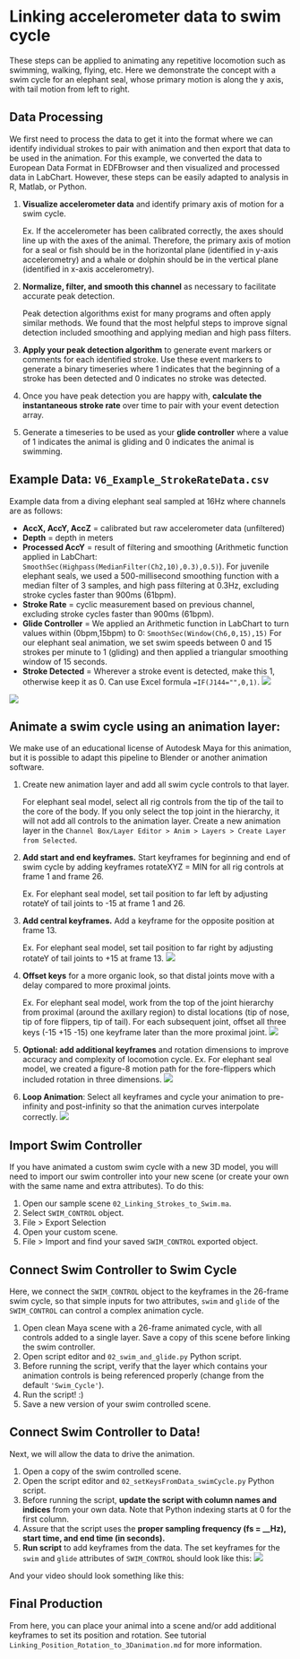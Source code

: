 # Linking accelerometer data to swim cycle
These steps can be applied to animating any repetitive locomotion such as swimming, walking, flying, etc. Here we demonstrate the concept with a swim cycle for an elephant seal, whose primary motion is along the y axis, with tail motion from left to right. 

## Data Processing
We first need to process the data to get it into the format where we can identify individual strokes to pair with animation and then export that data to be used in the animation. For this example, we converted the data to European Data Format in EDFBrowser and then visualized and processed data in LabChart. However, these steps can be easily adapted to analysis in R, Matlab, or Python. 

1. **Visualize accelerometer data** and identify primary axis of motion for a swim cycle. 

    Ex. If the accelerometer has been calibrated correctly, the axes should line up with the axes of the animal. Therefore, the primary axis of motion for a seal or fish should be in the horizontal plane (identified in y-axis accelerometry) and a whale or dolphin should be in the vertical plane (identified in x-axis accelerometry). 
1. **Normalize, filter, and smooth this channel** as necessary to facilitate accurate peak detection.

    Peak detection algorithms exist for many programs and often apply similar methods. We found that the most helpful steps to improve signal detection included smoothing and applying median and high pass filters. 

1. **Apply your peak detection algorithm** to generate event markers or comments for each identified stroke. Use these event markers to generate a binary timeseries where 1 indicates that the beginning of a stroke has been detected and 0 indicates no stroke was detected.

1. Once you have peak detection you are happy with, **calculate the instantaneous stroke rate** over time to pair with your event detection array.

1. Generate a timeseries to be used as your **glide controller** where a value of 1 indicates the animal is gliding and 0 indicates the animal is swimming.

## Example Data: `V6_Example_StrokeRateData.csv`

Example data from a diving elephant seal sampled at 16Hz where channels are as follows:
* **AccX, AccY, AccZ** = calibrated but raw accelerometer data (unfiltered)
* **Depth** = depth in meters
* **Processed AccY** = result of filtering and smoothing (Arithmetic function applied in LabChart: `SmoothSec(Highpass(MedianFilter(Ch2,10),0.3),0.5)`). For juvenile elephant seals, we used a 500-millisecond smoothing function with a median filter of 3 samples, and high pass filtering at 0.3Hz, excluding stroke cycles faster than 900ms (61bpm).
* **Stroke Rate** = cyclic measurement based on previous channel, excluding stroke cycles faster than 900ms (61bpm).
* **Glide Controller** = We applied an Arithmetic function in LabChart to turn values within (0bpm,15bpm) to 0: `SmoothSec(Window(Ch6,0,15),15)`
For our elephant seal animation, we set swim speeds between 0 and 15 strokes per minute to 1 (gliding) and then applied a triangular smoothing window of 15 seconds.
* **Stroke Detected** = Wherever a stroke event is detected, make this 1, otherwise keep it as 0. Can use Excel formula `=IF(J144="",0,1)`.
![](//images/2021-05-25-16-56-50_esealswimdata.png)

![](//images/2021-05-25-17-18-20_esealexampledata.png)

## Animate a swim cycle using an animation layer:
We make use of an educational license of Autodesk Maya for this animation, but it is possible to adapt this pipeline to Blender or another animation software.

 1. Create new animation layer and add all swim cycle controls to that layer.

    For elephant seal model, select all rig controls from the tip of the tail to the core of the body. If you only select the top joint in the hierarchy, it will not add all controls to the animation layer. Create a new animation layer in the `Channel Box/Layer Editor > Anim > Layers > Create Layer from Selected`.

1. **Add start and end keyframes.** Start keyframes for beginning and end of swim cycle by adding keyframes rotateXYZ = MIN for all rig controls at frame 1 and frame 26.

    Ex. For elephant seal model, set tail position to far left by adjusting rotateY of tail joints to -15 at frame 1 and 26.
2. **Add central keyframes.** Add a keyframe for the opposite position at frame 13.

    Ex. For elephant seal model, set tail position to far right by adjusting rotateY of tail joints to +15 at frame 13.
    ![](//images/2021-05-25-08-42-18_esealswimcycle1.png)
3. **Offset keys** for a more organic look, so that distal joints move with a delay compared to more proximal joints.

    Ex. For elephant seal model, work from the top of the joint hierarchy from proximal (around the axillary region) to distal locations (tip of nose, tip of fore flippers, tip of tail). For each subsequent joint, offset all three keys (-15 +15 -15) one keyframe later than the more proximal joint. 
    ![](//images/2021-05-25-08-47-52_esealswimcycle_offset.png)
4. **Optional: add additional keyframes** and rotation dimensions to improve accuracy and complexity of locomotion cycle. 
    Ex. For elephant seal model, we created a figure-8 motion path for the fore-flippers which included rotation in three dimensions. 
    ![](//images/2021-05-25-08-28-11_esealforeflipper.png)
1. **Loop Animation**: Select all keyframes and cycle your animation to pre-infinity and post-infinity so that the animation curves interpolate correctly.
![](//images/2021-05-25-17-23-42_esealswimcycle_infinitycurves.png)

## Import Swim Controller
If you have animated a custom swim cycle with a new 3D model, you will need to import our swim controller into your new scene (or create your own with the same name and extra attributes). To do this:

1. Open our sample scene `02_Linking_Strokes_to_Swim.ma`.
1. Select `SWIM_CONTROL` object. 
1. File > Export Selection
1. Open your custom scene.
1. File > Import and find your saved `SWIM_CONTROL` exported object.

## Connect Swim Controller to Swim Cycle
Here, we connect the `SWIM_CONTROL` object to the keyframes in the 26-frame swim cycle, so that simple inputs for two attributes, `swim` and `glide` of the `SWIM_CONTROL` can control a complex animation cycle.

1. Open clean Maya scene with a 26-frame animated cycle, with all controls added to a single layer. Save a copy of this scene before linking the swim controller. 
1. Open script editor and `02_swim_and_glide.py` Python script. 
1. Before running the script, verify that the layer which contains your animation controls is being referenced properly (change from the default `'Swim_Cycle'`).
1. Run the script! :)
1. Save a new version of your swim controlled scene.

## Connect Swim Controller to Data!
Next, we will allow the data to drive the animation. 

1. Open a copy of the swim controlled scene.
2. Open the script editor and `02_setKeysFromData_swimCycle.py` Python script.
1. Before running the script, **update the script with column names and indices** from your own data. Note that Python indexing starts at 0 for the first column.
1. Assure that the script uses the **proper sampling frequency (fs = __Hz), start time, and end time (in seconds).**
1. **Run script** to add keyframes from the data.
The set keyframes for the `swim` and `glide` attributes of `SWIM_CONTROL` should look like this:
![](//images/2021-05-25-19-26-47_esealswimdata_inputmaya.png)

And your video should look something like this:

## Final Production

From here, you can place your animal into a scene and/or add additional keyframes to set its position and rotation. See tutorial `Linking_Position_Rotation_to_3Danimation.md` for more information.